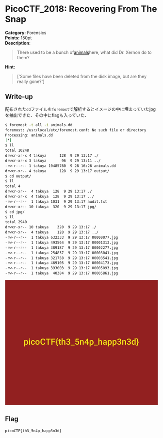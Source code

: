 <!-- This markdown file is writeup template. -->

# PicoCTF_2018:  Recovering From The Snap

**Category:** Forensics  
**Points:** 150pt  
**Description:**

> There used to be a bunch of[animals](//2018shell2.picoctf.com/static/b8561b04f5c7107ecb2f15c9a8c79fb8/animals.dd)here, what did Dr. Xernon do to them?

**Hint:**

> ['Some files have been deleted from the disk image, but are they really gone?']

## Write-up
配布された`dd`ファイルを`foremost`で解析するとイメージの中に埋まっていたjpgを抽出できた．その中にflagも入っていた．

```bash
$ foremost -t all -i animals.dd
foremost: /usr/local/etc/foremost.conf: No such file or directory
Processing: animals.dd
|*|
$ ll
total 10248
drwxr-xr-x 4 takuya      128  9 29 13:17 ./
drwxr-xr-x 3 takuya       96  9 29 13:11 ../
-rw-r--r-- 1 takuya 10485760  9 28 16:26 animals.dd
drwxr-xr-- 4 takuya      128  9 29 13:17 output/
$ cd output/
$ ll
total 4
drwxr-xr--  4 takuya  128  9 29 13:17 ./
drwxr-xr-x  4 takuya  128  9 29 13:17 ../
-rw-r--r--  1 takuya 1031  9 29 13:17 audit.txt
drwxr-xr-- 10 takuya  320  9 29 13:17 jpg/
$ cd jpg/
$ ll
total 2940
drwxr-xr-- 10 takuya    320  9 29 13:17 ./
drwxr-xr--  4 takuya    128  9 29 13:17 ../
-rw-r--r--  1 takuya 632333  9 29 13:17 00000077.jpg
-rw-r--r--  1 takuya 493564  9 29 13:17 00001313.jpg
-rw-r--r--  1 takuya 389187  9 29 13:17 00002277.jpg
-rw-r--r--  1 takuya 254837  9 29 13:17 00003041.jpg
-rw-r--r--  1 takuya 321758  9 29 13:17 00003541.jpg
-rw-r--r--  1 takuya 469105  9 29 13:17 00004173.jpg
-rw-r--r--  1 takuya 393003  9 29 13:17 00005093.jpg
-rw-r--r--  1 takuya  40384  9 29 13:17 00005861.jpg
```

![img01](./output/jpg/00005861.jpg)

## Flag

`picoCTF{th3_5n4p_happ3n3d}`